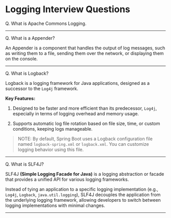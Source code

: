 # Logging Interview Questions

Q. What is Apache Commons Logging. 

---

Q. What is a Appender?

An Appender is a component that handles the output of log messages, such as writing them to a file, sending them over the network, or displaying them on the console. 

---

Q. What is Logback?

Logback is a logging framework for Java applications, designed as a successor to the `Log4j` framework.

**Key Features:**

1. Designed to be faster and more efficient than its predecessor, `Log4j`, especially in terms of logging overhead and memory usage.

2. Supports automatic log file rotation based on file size, time, or custom conditions, keeping logs manageable.

> NOTE: By default, Spring Boot uses a Logback configuration file named `logback-spring.xml` or `logback.xml`. You can customize logging behavior using this file.

---

Q. What is SLF4J?

SLF4J **(Simple Logging Facade for Java)** is a logging abstraction or facade that provides a unified API for various logging frameworks. 

Instead of tying an application to a specific logging implementation (e.g., `Log4j`, `Logback`, `java.util.logging`), SLF4J decouples the application from the underlying logging framework, allowing developers to switch between logging implementations with minimal changes.

---

